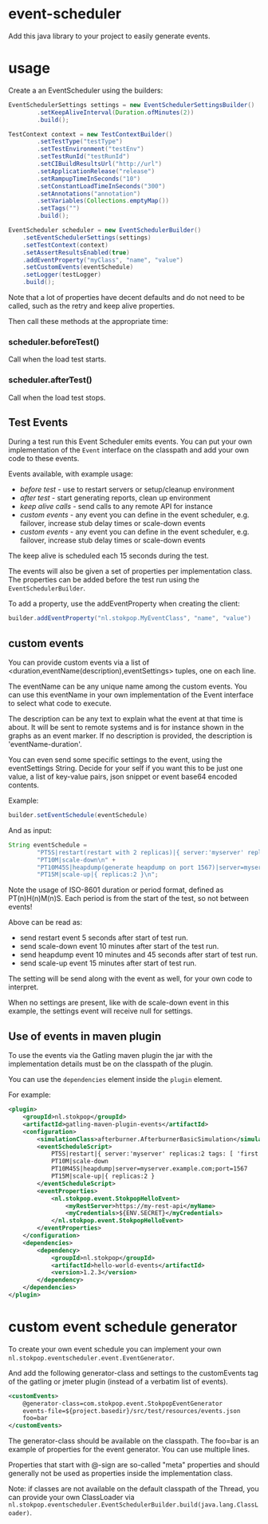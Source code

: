 # event-scheduler

Add this java library to your project to easily generate events.

# usage

Create a an EventScheduler using the builders:

```java
EventSchedulerSettings settings = new EventSchedulerSettingsBuilder()
        .setKeepAliveInterval(Duration.ofMinutes(2))
        .build();

TestContext context = new TestContextBuilder()
        .setTestType("testType")
        .setTestEnvironment("testEnv")
        .setTestRunId("testRunId")
        .setCIBuildResultsUrl("http://url")
        .setApplicationRelease("release")
        .setRampupTimeInSeconds("10")
        .setConstantLoadTimeInSeconds("300")
        .setAnnotations("annotation")
        .setVariables(Collections.emptyMap())
        .setTags("")
        .build();

EventScheduler scheduler = new EventSchedulerBuilder()
    .setEventSchedulerSettings(settings)
    .setTestContext(context)
    .setAssertResultsEnabled(true)
    .addEventProperty("myClass", "name", "value")
    .setCustomEvents(eventSchedule)
    .setLogger(testLogger)
    .build();
```

Note that a lot of properties have decent defaults and do not need to be 
called, such as the retry and keep alive properties.

Then call these methods at the appropriate time:

### scheduler.beforeTest()
Call when the load test starts. 

### scheduler.afterTest()
Call when the load test stops. 

## Test Events

During a test run this Event Scheduler emits events. You can put
your own implementation of the `Event` interface on the classpath
and add your own code to these events.

Events available, with example usage:
* _before test_ - use to restart servers or setup/cleanup environment
* _after test_ - start generating reports, clean up environment
* _keep alive calls_ - send calls to any remote API for instance
* _custom events_ - any event you can define in the event scheduler, e.g. failover, increase stub delay times or scale-down events 
* _custom events_ - any event you can define in the event scheduler, e.g. failover, increase stub delay times or scale-down events 

The keep alive is scheduled each 15 seconds during the test.

The events will also be given a set of properties per implementation class.
The properties can be added before the test run using the `EventSchedulerBuilder`.

To add a property, use the addEventProperty when creating the client:

```java
builder.addEventProperty("nl.stokpop.MyEventClass", "name", "value")
```
	
## custom events

You can provide custom events via a list of <duration,eventName(description),eventSettings> tuples, 
one on each line.

The eventName can be any unique name among the custom events. You can use this eventName
in your own implementation of the Event interface to select what code to execute.

The description can be any text to explain what the event at that time is about. It will
be sent to remote systems and is for instance shown in the graphs as an event marker. 
If no description is provided, the description is 'eventName-duration'.

You can even send some specific settings to the event, using the eventSettings String.
Decide for your self if you want this to be just one value, a list of key-value pairs, 
json snippet or event base64 encoded contents.

Example:

```java
builder.setEventSchedule(eventSchedule)
```    
And as input:

```java
String eventSchedule =
        "PT5S|restart(restart with 2 replicas)|{ server:'myserver' replicas:2 tags: [ 'first', 'second' ] }\n" +
        "PT10M|scale-down\n" +
        "PT10M45S|heapdump(generate heapdump on port 1567)|server=myserver.example.com;port=1567\n" +
        "PT15M|scale-up|{ replicas:2 }\n";
```

Note the usage of ISO-8601 duration or period format, defined as PT(n)H(n)M(n)S.
Each period is from the start of the test, so not between events!

Above can be read as: 
* send restart event 5 seconds after start of test run. 
* send scale-down event 10 minutes after start of the test run.
* send heapdump event 10 minutes and 45 seconds after start of test run.
* send scale-up event 15 minutes after start of test run.

The setting will be send along with the event as well, for your own code to interpret.

When no settings are present, like with de scale-down event in this example, the settings
event will receive null for settings.

## Use of events in maven plugin

To use the events via the Gatling maven plugin the jar with the
implementation details must be on the classpath of the plugin.

You can use the `dependencies` element inside the `plugin` element.

For example:

```xml 
<plugin>
    <groupId>nl.stokpop</groupId>
    <artifactId>gatling-maven-plugin-events</artifactId>
    <configuration>
        <simulationClass>afterburner.AfterburnerBasicSimulation</simulationClass>
        <eventScheduleScript>
            PT5S|restart|{ server:'myserver' replicas:2 tags: [ 'first', 'second' ] }
            PT10M|scale-down
            PT10M45S|heapdump|server=myserver.example.com;port=1567
            PT15M|scale-up|{ replicas:2 }
        </eventScheduleScript>
        <eventProperties>
            <nl.stokpop.event.StokpopHelloEvent>
                <myRestServer>https://my-rest-api</myName>
                <myCredentials>${ENV.SECRET}</myCredentials>
            </nl.stokpop.event.StokpopHelloEvent>
        </eventProperties>
    </configuration>
    <dependencies>
        <dependency>
            <groupId>nl.stokpop</groupId>
            <artifactId>hello-world-events</artifactId>
            <version>1.2.3</version>
        </dependency>
    </dependencies>
</plugin>
```

# custom event schedule generator

To create your own event schedule you can implement your own
`nl.stokpop.eventscheduler.event.EventGenerator`.

And add the following generator-class and settings to the customEvents tag
of the gatling or jmeter plugin (instead of a verbatim list of events).

```xml
<customEvents>
    @generator-class=com.stokpop.event.StokpopEventGenerator
    events-file=${project.basedir}/src/test/resources/events.json
    foo=bar
</customEvents>
```

The generator-class should be available on the classpath.
The foo=bar is an example of properties for the event generator.
You can use multiple lines.

Properties that start with @-sign are so-called "meta" properties and
should generally not be used as properties inside the implementation class.   

Note: if classes are not available on the default classpath of the Thread, you can provide your
own ClassLoader via `nl.stokpop.eventscheduler.EventSchedulerBuilder.build(java.lang.ClassLoader)`.
